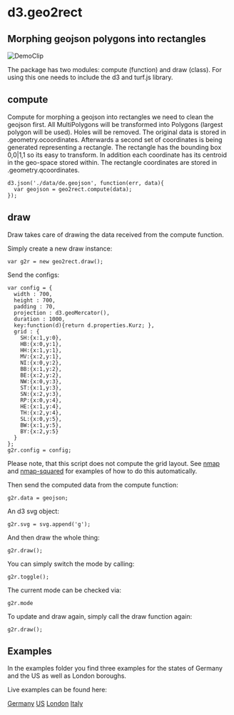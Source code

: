 # d3.geo2rect
## Morphing geojson polygons into rectangles 

![DemoClip](https://raw.githubusercontent.com/sebastian-meier/d3.geo2rect/master/thumb.gif)

The package has two modules: compute (function) and draw (class).
For using this one needs to include the d3 and turf.js library.

## compute

Compute for morphing a geojson into rectangles we need to clean the geojson first. All MultiPolygons will be transformed into Polygons (largest polygon will be used). Holes will be removed. The original data is stored in .geometry.ocoordinates.
Afterwards a second set of coordinates is being generated representing a rectangle. The rectangle has the bounding box 0,0|1,1 so its easy to transform. In addition each coordinate has its centroid in the geo-space stored within. The rectangle coordinates are stored in .geometry.qcoordinates.

```
d3.json('./data/de.geojson', function(err, data){
  var geojson = geo2rect.compute(data);
});
```

## draw

Draw takes care of drawing the data received from the compute function.

Simply create a new draw instance:
```
var g2r = new geo2rect.draw();
```

Send the configs:
```
var config = {
  width : 700,
  height : 700,
  padding : 70,
  projection : d3.geoMercator(),
  duration : 1000,
  key:function(d){return d.properties.Kurz; },
  grid : {
    SH:{x:1,y:0},
    HB:{x:0,y:1},
    HH:{x:1,y:1},
    MV:{x:2,y:1},
    NI:{x:0,y:2},
    BB:{x:1,y:2},
    BE:{x:2,y:2},
    NW:{x:0,y:3},
    ST:{x:1,y:3},
    SN:{x:2,y:3},
    RP:{x:0,y:4},
    HE:{x:1,y:4},
    TH:{x:2,y:4},
    SL:{x:0,y:5},
    BW:{x:1,y:5},
    BY:{x:2,y:5}
  }
};
g2r.config = config;
```
Please note, that this script does not compute the grid layout. See [nmap](https://github.com/sebastian-meier/nmap.js) and [nmap-squared](https://github.com/sebastian-meier/nmap-squared.js) for examples of how to do this automatically.

Then send the computed data from the compute function:
```
g2r.data = geojson;
```

An d3 svg object:
```
g2r.svg = svg.append('g');
```

And then draw the whole thing:
```
g2r.draw();
```

You can simply switch the mode by calling:
```
g2r.toggle();
```

The current mode can be checked via:
```
g2r.mode
```

To update and draw again, simply call the draw function again:
```
g2r.draw();
```

## Examples

In the examples folder you find three examples for the states of Germany and the US as well as London boroughs.

Live examples can be found here:

[Germany](http://prjcts.sebastianmeier.eu/geo2rect/example/index_de.html)
[US](http://prjcts.sebastianmeier.eu/geo2rect/example/index_us.html)
[London](http://prjcts.sebastianmeier.eu/geo2rect/example/index_ldn.html)
[Italy](http://de.straba.us/geo2rect/example/index_it.html)



